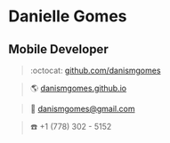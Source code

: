 # Danielle Gomes

## Mobile Developer

> :octocat: [github.com/danismgomes](https://github.com/danismgomes)

> :earth_americas: [danismgomes.github.io](https://danismgomes.github.io/)

> :email: [danismgomes@gmail.com](mailto:danismgomes@gmail.com)

> :phone: +1 (778) 302 - 5152
